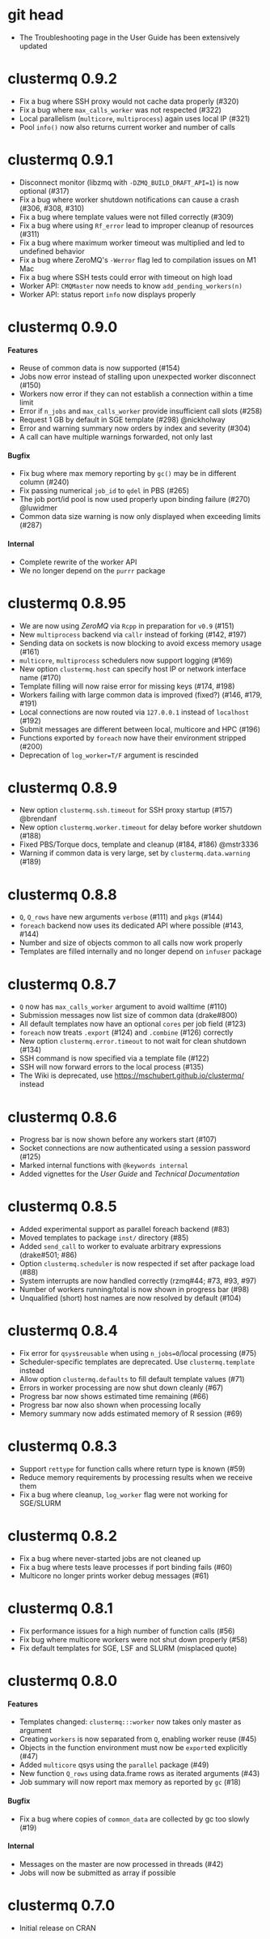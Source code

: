 # git head

* The Troubleshooting page in the User Guide has been extensively updated

# clustermq 0.9.2

* Fix a bug where SSH proxy would not cache data properly (#320)
* Fix a bug where `max_calls_worker` was not respected (#322)
* Local parallelism (`multicore`, `multiprocess`) again uses local IP (#321)
* Pool `info()` now also returns current worker and number of calls

# clustermq 0.9.1

* Disconnect monitor (libzmq with `-DZMQ_BUILD_DRAFT_API=1`) is now optional (#317)
* Fix a bug where worker shutdown notifications can cause a crash (#306, #308, #310)
* Fix a bug where template values were not filled correctly (#309)
* Fix a bug where using `Rf_error` lead to improper cleanup of resources (#311)
* Fix a bug where maximum worker timeout was multiplied and led to undefined behavior
* Fix a bug where ZeroMQ's `-Werror` flag led to compilation issues on M1 Mac
* Fix a bug where SSH tests could error with timeout on high load
* Worker API: `CMQMaster` now needs to know `add_pending_workers(n)`
* Worker API: status report `info` now displays properly

# clustermq 0.9.0

#### Features

* Reuse of common data is now supported (#154)
* Jobs now error instead of stalling upon unexpected worker disconnect (#150)
* Workers now error if they can not establish a connection within a time limit
* Error if `n_jobs` and `max_calls_worker` provide insufficient call slots (#258)
* Request 1 GB by default in SGE template (#298) @nickholway
* Error and warning summary now orders by index and severity (#304)
* A call can have multiple warnings forwarded, not only last

#### Bugfix

* Fix bug where max memory reporting by `gc()` may be in different column (#240)
* Fix passing numerical `job_id` to `qdel` in PBS (#265)
* The job port/id pool is now used properly upon binding failure (#270) @luwidmer
* Common data size warning is now only displayed when exceeding limits (#287)

#### Internal

* Complete rewrite of the worker API
* We no longer depend on the `purrr` package

# clustermq 0.8.95

* We are now using _ZeroMQ_ via `Rcpp` in preparation for `v0.9` (#151)
* New `multiprocess` backend via `callr` instead of forking (#142, #197)
* Sending data on sockets is now blocking to avoid excess memory usage (#161)
* `multicore`, `multiprocess` schedulers now support logging (#169)
* New option `clustermq.host` can specify host IP or network interface name (#170)
* Template filling will now raise error for missing keys (#174, #198)
* Workers failing with large common data is improved (fixed?) (#146, #179, #191)
* Local connections are now routed via `127.0.0.1` instead of `localhost` (#192)
* Submit messages are different between local, multicore and HPC (#196)
* Functions exported by `foreach` now have their environment stripped (#200)
* Deprecation of `log_worker=T/F` argument is rescinded

# clustermq 0.8.9

* New option `clustermq.ssh.timeout` for SSH proxy startup (#157) @brendanf
* New option `clustermq.worker.timeout` for delay before worker shutdown (#188)
* Fixed PBS/Torque docs, template and cleanup (#184, #186) @mstr3336
* Warning if common data is very large, set by `clustermq.data.warning` (#189)

# clustermq 0.8.8

* `Q`, `Q_rows` have new arguments `verbose` (#111) and `pkgs` (#144)
* `foreach` backend now uses its dedicated API where possible (#143, #144)
* Number and size of objects common to all calls now work properly
* Templates are filled internally and no longer depend on `infuser` package

# clustermq 0.8.7

* `Q` now has `max_calls_worker` argument to avoid walltime (#110)
* Submission messages now list size of common data (drake#800)
* All default templates now have an optional `cores` per job field (#123)
* `foreach` now treats `.export` (#124) and `.combine` (#126) correctly
* New option `clustermq.error.timeout` to not wait for clean shutdown (#134)
* SSH command is now specified via a template file (#122)
* SSH will now forward errors to the local process (#135)
* The Wiki is deprecated, use https://mschubert.github.io/clustermq/ instead

# clustermq 0.8.6

* Progress bar is now shown before any workers start (#107)
* Socket connections are now authenticated using a session password (#125)
* Marked internal functions with `@keywords internal`
* Added vignettes for the _User Guide_ and _Technical Documentation_

# clustermq 0.8.5

* Added experimental support as parallel foreach backend (#83)
* Moved templates to package `inst/` directory (#85)
* Added `send_call` to worker to evaluate arbitrary expressions (drake#501; #86)
* Option `clustermq.scheduler` is now respected if set after package load (#88)
* System interrupts are now handled correctly (rzmq#44; #73, #93, #97)
* Number of workers running/total is now shown in progress bar (#98)
* Unqualified (short) host names are now resolved by default (#104)

# clustermq 0.8.4

* Fix error for `qsys$reusable` when using `n_jobs=0`/local processing (#75)
* Scheduler-specific templates are deprecated. Use `clustermq.template` instead
* Allow option `clustermq.defaults` to fill default template values (#71)
* Errors in worker processing are now shut down cleanly (#67)
* Progress bar now shows estimated time remaining (#66)
* Progress bar now also shown when processing locally
* Memory summary now adds estimated memory of R session (#69)

# clustermq 0.8.3

* Support `rettype` for function calls where return type is known (#59)
* Reduce memory requirements by processing results when we receive them
* Fix a bug where cleanup, `log_worker` flag were not working for SGE/SLURM

# clustermq 0.8.2

* Fix a bug where never-started jobs are not cleaned up
* Fix a bug where tests leave processes if port binding fails (#60)
* Multicore no longer prints worker debug messages (#61)

# clustermq 0.8.1

* Fix performance issues for a high number of function calls (#56)
* Fix bug where multicore workers were not shut down properly (#58)
* Fix default templates for SGE, LSF and SLURM (misplaced quote)

# clustermq 0.8.0

#### Features

* Templates changed: `clustermq:::worker` now takes only master as argument
* Creating `workers` is now separated from `Q`, enabling worker reuse (#45)
* Objects in the function environment must now be `export`ed explicitly (#47)
* Added `multicore` qsys using the `parallel` package (#49)
* New function `Q_rows` using data.frame rows as iterated arguments (#43)
* Job summary will now report max memory as reported by `gc` (#18)

#### Bugfix

* Fix a bug where copies of `common_data` are collected by gc too slowly (#19)

#### Internal

* Messages on the master are now processed in threads (#42)
* Jobs will now be submitted as array if possible

# clustermq 0.7.0

* Initial release on CRAN
